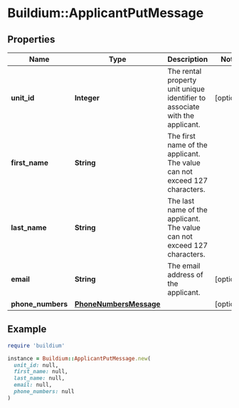 # Buildium::ApplicantPutMessage

## Properties

| Name | Type | Description | Notes |
| ---- | ---- | ----------- | ----- |
| **unit_id** | **Integer** | The rental property unit unique identifier to associate with the applicant. | [optional] |
| **first_name** | **String** | The first name of the applicant. The value can not exceed 127 characters. |  |
| **last_name** | **String** | The last name of the applicant. The value can not exceed 127 characters. |  |
| **email** | **String** | The email address of the applicant. | [optional] |
| **phone_numbers** | [**PhoneNumbersMessage**](PhoneNumbersMessage.md) |  | [optional] |

## Example

```ruby
require 'buildium'

instance = Buildium::ApplicantPutMessage.new(
  unit_id: null,
  first_name: null,
  last_name: null,
  email: null,
  phone_numbers: null
)
```


